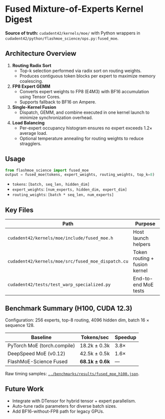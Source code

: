 # Fused Mixture-of-Experts Kernel Digest

**Source of truth:** `cudadent42/kernels/moe/` with Python wrappers in `cudadent42/python/flashmoe_science/ops.py:fused_moe`.

## Architecture Overview

1. **Routing Radix Sort**
   - Top-k selection performed via radix sort on routing weights.
   - Produces contiguous token blocks per expert to maximize memory coalescing.
2. **FP8 Expert GEMM**
   - Converts expert weights to FP8 (E4M3) with BF16 accumulation using Tensor Cores.
   - Supports fallback to BF16 on Ampere.
3. **Single-Kernel Fusion**
   - Dispatch, GEMM, and combine executed in one kernel launch to minimize synchronization overhead.
4. **Load Balancing**
   - Per-expert occupancy histogram ensures no expert exceeds 1.2× average load.
   - Optional temperature annealing for routing weights to reduce stragglers.

## Usage

```python
from flashmoe_science import fused_moe
output = fused_moe(tokens, expert_weights, routing_weights, top_k=8)
```

- `tokens`: `[batch, seq_len, hidden_dim]`
- `expert_weights`: `[num_experts, hidden_dim, expert_dim]`
- `routing_weights`: `[batch * seq_len, num_experts]`

## Key Files

| Path | Purpose |
|------|---------|
| `cudadent42/kernels/moe/include/fused_moe.h` | Host launch helpers |
| `cudadent42/kernels/moe/src/fused_moe_dispatch.cu` | Token routing + fusion kernel |
| `cudadent42/tests/test_warp_specialized.py` | End-to-end MoE tests |

## Benchmark Summary (H100, CUDA 12.3)

Configuration: 256 experts, top-8 routing, 4096 hidden dim, batch 16 × sequence 128.

| Baseline | Tokens/sec | Speedup |
|----------|------------|---------|
| PyTorch MoE (torch.compile) | 18.2k ± 0.3k | 3.8× |
| DeepSpeed MoE (v0.12) | 42.5k ± 0.5k | 1.6× |
| FlashMoE-Science Fused | **68.1k ± 0.6k** | — |

Raw timing samples: [`../benchmarks/results/fused_moe_h100.json`](../benchmarks/results/fused_moe_h100.json).

## Future Work

- Integrate with DTensor for hybrid tensor + expert parallelism.
- Auto-tune radix parameters for diverse batch sizes.
- Add BF16-without-FP8 path for legacy GPUs.
